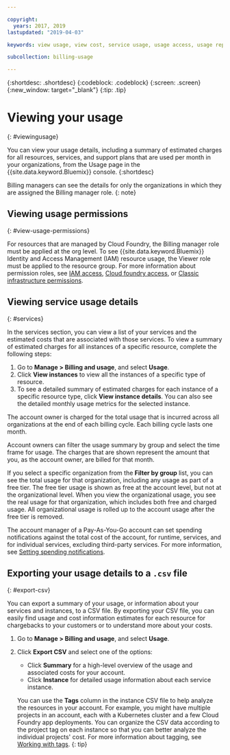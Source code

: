 ```yaml
---

copyright:
  years: 2017, 2019
lastupdated: "2019-04-03"

keywords: view usage, view cost, service usage, usage access, usage report

subcollection: billing-usage

---
```


{:shortdesc: .shortdesc}
{:codeblock: .codeblock}
{:screen: .screen}
{:new_window: target="_blank"}
{:tip: .tip}


# Viewing your usage
{: #viewingusage}

You can view your usage details, including a summary of estimated charges for all resources, services, and support plans that are used per month in your organizations, from the Usage page in the {{site.data.keyword.Bluemix}} console.
{:shortdesc}

Billing managers can see the details for only the organizations in which they are assigned the Billing manager role.
{: note}


## Viewing usage permissions
{: #view-usage-permissions}

For resources that are managed by Cloud Foundry, the Billing manager role must be applied at the org level. To see {{site.data.keyword.Bluemix}} Identity and Access Management (IAM) resource usage, the Viewer role must be applied to the resource group. For more information about permission roles, see [IAM access](/docs/iam?topic=iam-userroles), [Cloud foundry access](/docs/iam?topic=iam-cfaccess), or [Classic infrastructure permissions](/docs/iam?topic=iam-infrapermission).

## Viewing service usage details
{: #services}

In the services section, you can view a list of your services and the estimated costs that are associated with those services. To view a summary of estimated charges for all instances of a specific resource, complete the following steps:

1. Go to **Manage > Billing and usage**, and select **Usage**.
2. Click **View instances** to view all the instances of a specific type of resource.  
3. To see a detailed summary of estimated charges for each instance of a specific resource type, click **View instance details**. You can also see the detailed monthly usage metrics for the selected instance.

The account owner is charged for the total usage that is incurred across all organizations at the end of each billing cycle. Each billing cycle lasts one month.

Account owners can filter the usage summary by group and select the time frame for usage. The charges that are shown represent the amount that you, as the account owner, are billed for that month.

If you select a specific organization from the **Filter by group** list, you can see the total usage for that organization, including any usage as part of a free tier. The free tier usage is shown as free at the account level, but not at the organizational level. When you view the organizational usage, you see the real usage for that organization, which includes both free and charged usage. All organizational usage is rolled up to the account usage after the free tier is removed.

The account manager of a Pay-As-You-Go account can set spending notifications against the total cost of the account, for runtime, services, and for individual services, excluding third-party services. For more information, see [Setting spending notifications](/docs/billing-usage?topic=billing-usage-spending).

## Exporting your usage details to a `.csv` file
{: #export-csv}

You can export a summary of your usage, or information about your services and instances, to a CSV file. By exporting your CSV file, you can easily find usage and cost information estimates for each resource for chargebacks to your customers or to understand more about your costs.

1. Go to **Manage > Billing and usage**, and select **Usage**.
1. Click **Export CSV** and select one of the options:
   - Click **Summary** for a high-level overview of the usage and associated costs for your account.
   - Click **Instance** for detailed usage information about each service instance.

   You can use the **Tags** column in the instance CSV file to help analyze the resources in your account. For example, you might have multiple projects in an account, each with a Kubernetes cluster and a few Cloud Foundry app deployments. You can organize the CSV data according to the project tag on each instance so that you can better analyze the individual projects' cost. For more information about tagging, see [Working with tags](/docs/resources?topic=resources-tag).
   {: tip}
